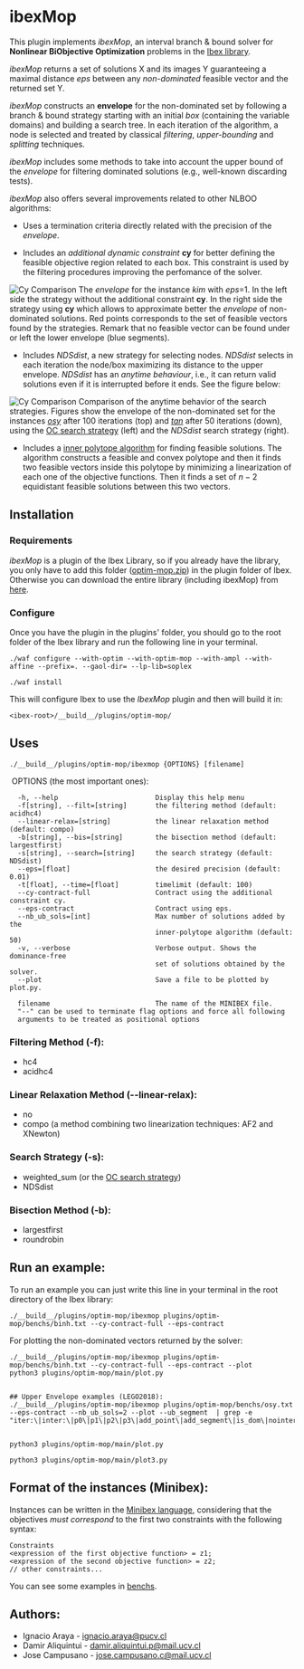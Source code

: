 # ibexMop

This plugin implements *ibexMop*, an
interval branch & bound solver for **Nonlinear BiObjective Optimization** problems
in the [Ibex library](https://github.com/ibex-team/ibex-lib).

*ibexMop* returns a set of solutions X and its images Y
guaranteeing a maximal distance *eps* between
any *non-dominated* feasible vector and the returned set Y.

*ibexMop* constructs an **envelope** for the non-dominated set
by following a branch & bound strategy starting with an initial *box* (containing the variable domains)
and building a search tree. In each iteration of the algorithm,
a node is selected and treated by classical *filtering*, *upper-bounding*
and *splitting* techniques.

*ibexMop* includes some methods to take into account the upper bound of the
*envelope* for filtering dominated solutions (e.g., well-known discarding tests).

*ibexMop* also offers several improvements related to other NLBOO algorithms:

* Uses a termination criteria directly related with the
precision of the *envelope*.

* Includes an *additional dynamic constraint* **cy** for better defining the feasible
objective region related to each box. This constraint is used
by the filtering procedures improving the perfomance of the solver.

![Cy Comparison](https://i.imgur.com/yLIxyUV.png)
The *envelope* for the instance *kim* with *eps*=1.
In the left side the strategy without the additional constraint **cy**.
In the right side the strategy using **cy** which allows
to approximate better the *envelope* of non-dominated solutions.
Red points corresponds to the set of feasible vectors found by the strategies.
Remark that no feasible vector can be found under or left the lower envelope (blue segments).

* Includes *NDSdist*, a new strategy for selecting nodes. *NDSdist*
selects in each iteration the node/box maximizing its distance to the
upper envelope.
*NDSdist* has an *anytime behaviour*, i.e., it can return valid solutions
even if it is interrupted before it ends. See the figure below:

![Cy Comparison](https://i.imgur.com/uyZq6gB.png)
Comparison of the anytime behavior of the search strategies.
Figures show the envelope of the non-dominated set for the instances
[*osy*](https://github.com/INFPUCV/ibex-lib/blob/master/plugins/optim-mop/benchs/osy.txt)
after 100 iterations (top) and [*tan*](https://github.com/INFPUCV/ibex-lib/blob/master/plugins/optim-mop/benchs/tan.txt)
after 50 iterations (down),
using the [OC search strategy](http://www.sciencedirect.com/science/article/pii/S0377221716303824) (left)
and the *NDSdist* search strategy (right).

* Includes a [inner polytope algorithm](http://citeseerx.ist.psu.edu/viewdoc/download?doi=10.1.1.653.5777&rep=rep1&type=pdf)
for finding feasible solutions.
The algorithm constructs a feasible and convex polytope and then it finds
two feasible vectors inside this polytope by minimizing a linearization of each one of the
objective functions.
Then it finds a set of $n-2$ equidistant feasible solutions
between this two vectors.

## Installation

### Requirements

*ibexMop* is a plugin of the Ibex Library, so if you already have the library,
you only have to add this folder
([optim-mop.zip](https://github.com/INFPUCV/ibex-lib/blob/master/plugins/optim-mop/optim-mop-20180110.zip)) in the plugin
folder of Ibex.
Otherwise you can download the entire library (including ibexMop) from [here](https://github.com/INFPUCV/ibex-lib).

### Configure

Once you have the plugin in the plugins' folder, you should go to the root folder of the  Ibex library
and run the following line in your terminal.

```
./waf configure --with-optim --with-optim-mop --with-ampl --with-affine --prefix=. --gaol-dir= --lp-lib=soplex
```
```
./waf install
```

This will configure Ibex to use the *IbexMop* plugin and then will build it in:
```
<ibex-root>/__build__/plugins/optim-mop/
```

## Uses
```
./__build__/plugins/optim-mop/ibexmop {OPTIONS} [filename]
```
  OPTIONS (the most important ones):

      -h, --help                        Display this help menu
      -f[string], --filt=[string]       the filtering method (default: acidhc4)
      --linear-relax=[string]           the linear relaxation method (default: compo)
      -b[string], --bis=[string]        the bisection method (default: largestfirst)
      -s[string], --search=[string]     the search strategy (default: NDSdist)
      --eps=[float]                     the desired precision (default: 0.01)
      -t[float], --time=[float]         timelimit (default: 100)
      --cy-contract-full                Contract using the additional constraint cy.
      --eps-contract                    Contract using eps.
      --nb_ub_sols=[int]                Max number of solutions added by the
                                        inner-polytope algorithm (default: 50)
      -v, --verbose                     Verbose output. Shows the dominance-free
                                        set of solutions obtained by the solver.
      --plot                            Save a file to be plotted by plot.py.

      filename                          The name of the MINIBEX file.
      "--" can be used to terminate flag options and force all following
      arguments to be treated as positional options

### Filtering Method (-f):
 + hc4
 + acidhc4
### Linear Relaxation Method (--linear-relax):
 + no
 + compo (a method combining two linearization techniques: AF2 and XNewton)
### Search Strategy (-s):
 + weighted_sum (or the [OC search strategy](http://www.sciencedirect.com/science/article/pii/S0377221716303824))
 + NDSdist
### Bisection Method (-b):
 + largestfirst
 + roundrobin

## Run an example:

To run an example you can just write this line in your terminal in the root directory of the Ibex library:
```
./__build__/plugins/optim-mop/ibexmop plugins/optim-mop/benchs/binh.txt --cy-contract-full --eps-contract
```

For plotting the non-dominated vectors returned by the solver:
```
./__build__/plugins/optim-mop/ibexmop plugins/optim-mop/benchs/binh.txt --cy-contract-full --eps-contract --plot
python3 plugins/optim-mop/main/plot.py


## Upper Envelope examples (LEGO2018):
./__build__/plugins/optim-mop/ibexmop plugins/optim-mop/benchs/osy.txt --eps-contract --nb_ub_sols=2 --plot --ub_segment  | grep -e "iter:\|inter:\|p0\|p1\|p2\|p3\|add_point\|add_segment\|is_dom\|nointer:"


python3 plugins/optim-mop/main/plot.py

python3 plugins/optim-mop/main/plot3.py
```


## Format of the instances (Minibex):

Instances can be written in the [Minibex language](http://www.ibex-lib.org/doc/minibex.html),
considering that the objectives *must correspond* to the first two constraints with the following syntax:
```
Constraints
<expression of the first objective function> = z1;
<expression of the second objective function> = z2;
// other constraints...
```
You can see some examples in [benchs](https://github.com/INFPUCV/ibex-lib/tree/master/plugins/optim-mop/benchs).


## Authors:
 - Ignacio Araya - <ignacio.araya@pucv.cl>
 - Damir Aliquintui - <damir.aliquintui.p@mail.ucv.cl>
 - Jose Campusano - <jose.campusano.c@mail.ucv.cl>
